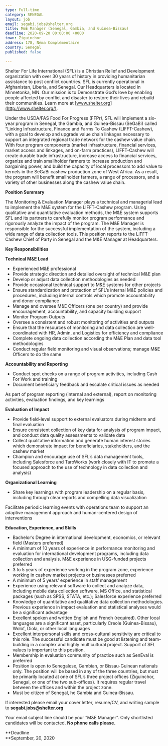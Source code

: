 ```yaml
---
type: Full-time
category: SENEGAL
layout: job
email: segabi.jobs@shelter.org
title: M&E Manager (Senegal, Gambia, and Guinea-Bissau)
deadline: 2020-09-20 00:00:00 +0000
town: Ziguinchor
address: 178, Néma Complémentaire
country: Senegal
published: false

---
```

Shelter For Life International (SFL) is a Christian Relief and Development organization with over 30 years of history in providing humanitarian assistance to post conflict countries. SFL is currently operational in Afghanistan, Liberia, and Senegal. Our Headquarters is located in Minnetonka, MN. Our mission is to Demonstrate God’s love by enabling people affected by conflict and disaster to restore their lives and rebuild their communities. Learn more at [www.shelter.org](http://www.shelter.org/).

Under the USDA/FAS Food For Progress (FFPr), SFL will implement a six-year program in Senegal, the Gambia, and Guinea-Bissau (SeGaBi) called “Linking Infrastructure, Finance and Farms To Cashew (LIFFT-Cashew), with a goal to develop and upgrade value chain linkages necessary to support an integrated regional trade network for the cashew value chain. With four program components (market infrastructure, financial services, market access and linkages, and on-farm practices), LIFFT-Cashew will create durable trade infrastructure, increase access to financial services, organize and train smallholder farmers to increase production and bargaining power, and build the capacity of local processors to add value to kernels in the SeGaBi cashew production zone of West Africa. As a result, the program will benefit smallholder farmers, a range of processors, and a variety of other businesses along the cashew value chain.

**Position Summary**

The Monitoring & Evaluation Manager plays a technical and managerial lead to implement the M&E system for the LIFFT-Cashew program. Using qualitative and quantitative evaluation methods, the M&E system supports SFL and its partners to carefully monitor program performance and rigorously analyze the impact of the program. The M&E Manager is responsible for the successful implementation of the system, including a wide range of data collection tools. This position reports to the LIFFT-Cashew Chief of Party in Senegal and the M&E Manager at Headquarters.

**Key Responsibilities**

**Technical M&E Lead**

* Experienced M&E professional
* Provide strategic direction and detailed oversight of technical M&E plan
* Develop or adjust data collection methodologies as needed
* Provide occasional technical support to M&E systems for other projects
* Ensure standardization and protection of SFL’s internal M&E policies and procedures, including internal controls which promote accountability and donor compliance
* Manage and oversee M&E Officers (one per country) and provide encouragement, accountability, and capacity building support
* Monitor Program Outputs
* Oversee a consistent and robust monitoring of activities and outputs
* Ensure that the resources of monitoring and data collection are well-coordinated with HR, Admin, and Logistics for efficiency and compliance
* Complete ongoing data collection according the M&E Plan and data tool methodologies
* Conduct regular field monitoring and visual observations; manage M&E Officers to do the same

**Accountability and Reporting**

* Conduct spot checks on a range of program activities, including Cash For Work and training
* Document beneficiary feedback and escalate critical issues as needed

As part of program reporting (internal and external), report on monitoring activities, evaluation findings, and key learnings

**Evaluation of Impact**

* Provide field-level support to external evaluators during midterm and final evaluation
* Ensure consistent collection of key data for analysis of program impact, and conduct data quality assessments to validate data
* Collect qualitative information and generate human interest stories which demonstrate impact for beneficiaries, stakeholders, and the cashew market
* Champion and encourage use of SFL’s data management tools, including Salesforce and TaroWorks (work closely with IT to promote a focused approach to the use of technology in data collection and analysis)

**Organizational Learning**

* Share key learnings with program leadership on a regular basis, including through clear reports and compelling data visualization

Facilitate periodic learning events with operations team to support an adaptive management approach and human-centered design of interventions

**Education, Experience, and Skills**

* Bachelor’s Degree in international development, economics, or relevant field (Masters preferred)
* A minimum of 10 years of experience in performance monitoring and evaluation for international development programs, including data collection and analysis. M&E experience in USG-funded projects preferred
* 3 to 5 years of experience working in the program zone, experience working in cashew market projects or businesses preferred
* A minimum of 5 years’ experience in staff management
* Experience using relevant software to collect and analyze data, including mobile data collection software, MS Office, and statistical packages (such as SPSS, STATA, etc.); Salesforce experience preferred
* Knowledge of quantitative and qualitative data collection methodologies. Previous experience in impact evaluation and statistical analyses would be a significant advantage
* Excellent spoken and written English and French (required). Other local languages are a significant asset, particularly Creole (Guinea-Bissau), Wolof, Diola, or other local languages
* Excellent interpersonal skills and cross-cultural sensitivity are critical to this role. The successful candidate must be good at listening and team-building in a complex and highly multicultural project. Support of SFL values is important to this position.
* Membership in evaluation community of practice such as SenEval is preferred
* Position is open to Senegalese, Gambian, or Bissau-Guinean nationals only. The position will be based in any of the three countries, but must be primarily located at one of SFL’s three project offices (Ziguinchor, Senegal, or one of the two sub-offices). It requires regular travel between the offices and within the project zone.
* Must be citizen of Senegal, he Gambia and Guinea-Bissau.

If interested please email your cover letter, resume/CV, and writing sample to [**segabi.jobs@shelter.org**](mailto:segabi.jobs@shelter.org)

Your email subject line should be your “M&E Manager”. Only shortlisted candidates will be contacted. **No phone calls please.**

**Deadline  
**September, 20, 2020